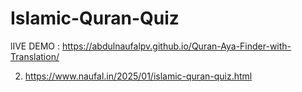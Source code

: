 # Islamic-Quran-Quiz

lIVE DEMO : https://abdulnaufalpv.github.io/Quran-Aya-Finder-with-Translation/

2) https://www.naufal.in/2025/01/islamic-quran-quiz.html
